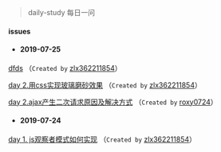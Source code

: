 
 > daily-study 每日一问
#### issues
* #### 2019-07-25
 [dfds](https://github.com/zlx362211854/daily-study/issues/11) （`Created by` [zlx362211854](https://github.com/zlx362211854)）

 [day 2.用css实现玻璃磨砂效果](https://github.com/zlx362211854/daily-study/issues/4) （`Created by` [zlx362211854](https://github.com/zlx362211854)）

 [day 2.ajax产生二次请求原因及解决方式](https://github.com/zlx362211854/daily-study/issues/3) （`Created by` [roxy0724](https://github.com/roxy0724)）

* #### 2019-07-24
 [day 1. js观察者模式如何实现](https://github.com/zlx362211854/daily-study/issues/1) （`Created by` [zlx362211854](https://github.com/zlx362211854)）
